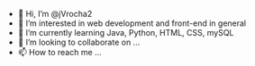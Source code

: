 - 👋 Hi, I’m @jVrocha2
- 👀 I’m interested in web development and front-end in general
- 🌱 I’m currently learning Java, Python, HTML, CSS, mySQL
- 💞️ I’m looking to collaborate on ...
- 📫 How to reach me ...

<!---
jVrocha2/jVrocha2 is a ✨ special ✨ repository because its `README.md` (this file) appears on your GitHub profile.
You can click the Preview link to take a look at your changes.
--->
